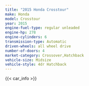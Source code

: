 ```yaml
---
title: "2015 Honda Crosstour"
make: Honda
model: Crosstour
year: 2015
engine-fuel-type: regular unleaded
engine-hp: 278
engine-cylinders: 6
transmission-type: Automatic
driven-wheels: all wheel drive
number-of-doors: 4
market-category: Crossover,Hatchback
vehicle-size: Midsize
vehicle-style: 4dr Hatchback
---
```


{{< car_info >}}
